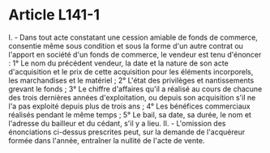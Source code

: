 # Article L141-1

I. - Dans tout acte constatant une cession amiable de fonds de commerce, consentie même sous condition et sous la forme d'un autre contrat ou l'apport en société d'un fonds de commerce, le vendeur est tenu d'énoncer :   1° Le nom du précédent vendeur, la date et la nature de son acte d'acquisition et le prix de cette acquisition pour les éléments incorporels, les marchandises et le matériel ;   2° L'état des privilèges et nantissements grevant le fonds ;   3° Le chiffre d'affaires qu'il a réalisé au cours de chacune des trois dernières années d'exploitation, ou depuis son acquisition s'il ne l'a pas exploité depuis plus de trois ans ;   4° Les bénéfices commerciaux réalisés pendant le même temps ;   5° Le bail, sa date, sa durée, le nom et l'adresse du bailleur et du cédant, s'il y a lieu.   II. - L'omission des énonciations ci-dessus prescrites peut, sur la demande de l'acquéreur formée dans l'année, entraîner la nullité de l'acte de vente.